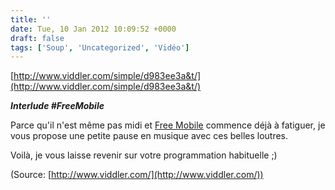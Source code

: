 ```yaml
---
title: ''
date: Tue, 10 Jan 2012 10:09:52 +0000
draft: false
tags: ['Soup', 'Uncategorized', 'Vidéo']
---
```


[http://www.viddler.com/simple/d983ee3a&t/](http://www.viddler.com/simple/d983ee3a&t/)

_**Interlude #FreeMobile**_

Parce qu'il n'est même pas midi et [Free Mobile](http://mobile.free.fr) commence déjà à fatiguer, je vous propose une petite pause en musique avec ces belles loutres.

Voilà, je vous laisse revenir sur votre programmation habituelle ;)

(Source: [http://www.viddler.com/](http://www.viddler.com/))